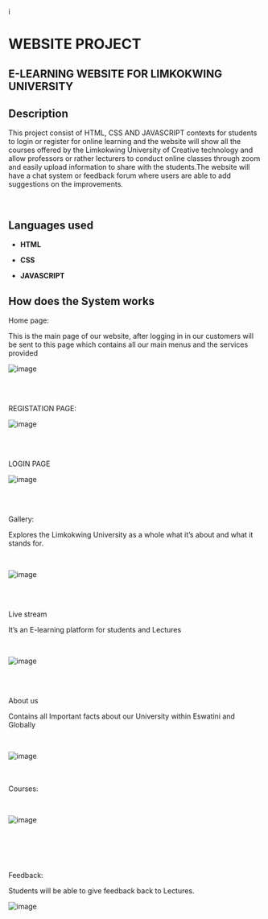 i<h1> WEBSITE PROJECT</h1>

<h2>	E-LEARNING WEBSITE FOR LIMKOKWING UNIVERSITY </h2>

<h2>Description</h2>

This project consist of HTML, CSS AND JAVASCRIPT contexts for students to login or register for online learning and the website will show all the courses offered by the Limkokwing University of Creative technology and allow professors or rather lecturers to conduct online classes through zoom and easily upload information to share with the students.The website will have a chat system or feedback forum where users are able to add suggestions on the improvements.

<br />

<h2>Languages used</h2>

- <b>HTML</b> 

- <b>CSS</b>

- <b>JAVASCRIPT</b>

<h2>How does the System works</h2>


<p align=”center”>

 Home page:

This is the main page of our website, after logging in in our customers will be sent to this page which contains all our main menus and the services provided 


![image](https://github.com/user-attachments/assets/534a9fbf-c216-47ef-8e1a-7c03d661278f)

<br />

<br />

REGISTATION PAGE:

 ![image](https://github.com/user-attachments/assets/bde5d61d-7ca3-4b5a-bda3-c99c74275710)



<br />

<br />

LOGIN PAGE
 <br/>


![image](https://github.com/user-attachments/assets/f9f9601f-0428-4e69-bcc6-b9962d0b85b3)




<br />

<br />

Gallery:

Explores the Limkokwing University as a whole what it’s about and what it stands for.



  <br/>


![image](https://github.com/user-attachments/assets/9441cc9e-ef00-4211-89be-dbd1422d9e27)




<br />

<br />

Live stream

It’s an E-learning platform for students and Lectures



  <br/>

![image](https://github.com/user-attachments/assets/9b6b0e6e-4f2f-4991-aff0-dfa8233cb95b)



<br />

<br/>

About us

Contains all Important facts about our University within Eswatini and Globally



 <br/>

![image](https://github.com/user-attachments/assets/71de0e85-ba4e-4d3c-aae8-856bcdaa0994)


<br/>  <br />
 Courses:

<br />

![image](https://github.com/user-attachments/assets/1188572f-e9ae-4f9a-bc5e-501355d7053f)

<br/>  <br />


<br/>

Feedback:

Students will be able to give feedback back to   Lectures.
<br />


![image](https://github.com/user-attachments/assets/c7d9caba-41ef-455f-9621-70ade2834123)


<br/><br />

<br/>

